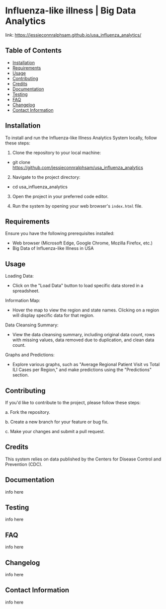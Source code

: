 # Influenza-like illness | Big Data Analytics

link: https://jessieconnralphsam.github.io/usa_influenza_analytics/

## Table of Contents

- [Installation](#installation)
- [Requirements](#requirements)
- [Usage](#usage)
- [Contributing](#contributing)
- [Credits](#credits)
- [Documentation](#documentation)
- [Testing](#testing)
- [FAQ](#faq)
- [Changelog](#changelog)
- [Contact Information](#contact-information)

## Installation
To install and run the Influenza-like Illness Analytics System locally, follow these steps:

1. Clone the repository to your local machine:

- git clone https://github.com/jessieconnralphsam/usa_influenza_analytics

2. Navigate to the project directory:

- cd usa_influenza_analytics

3. Open the project in your preferred code editor.

4. Run the system by opening your web browser's `index.html` file.

## Requirements
Ensure you have the following prerequisites installed:

- Web browser (Microsoft Edge, Google Chrome, Mozilla Firefox, etc.)
- Big Data of Influenza-like Illness in USA
## Usage
Loading Data:

- Click on the "Load Data" button to load specific data stored in a spreadsheet.

Information Map:

- Hover the map to view the region and state names. Clicking on a region will display specific data for that region.

Data Cleansing Summary:

 - View the data cleansing summary, including original data count, rows with missing values, data removed due to duplication, and clean data count.

Graphs and Predictions:

- Explore various graphs, such as "Average Regional Patient Visit vs Total ILI Cases per Region," and make predictions using the "Predictions" section.

## Contributing
If you'd like to contribute to the project, please follow these steps:

a. Fork the repository.

b. Create a new branch for your feature or bug fix.

c. Make your changes and submit a pull request.

## Credits
This system relies on data published by the Centers for Disease Control and Prevention (CDC).
## Documentation
info here
## Testing
info here
## FAQ
info here
## Changelog
info here
## Contact Information
info here
